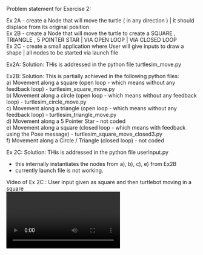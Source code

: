 Problem statement for Exercise 2:

Ex 2A - create a Node that will move the turtle ( in any direction ) | it should displace from its original position <br>
Ex 2B - create a Node that will move the turtle to create a SQUARE , TRIANGLE , 5 POINTER STAR | VIA OPEN LOOP | VIA CLOSED LOOP <br>
Ex 2C - create a small application where User will give inputs to draw a shape | all nodes to be started via launch file 


Ex2A: Solution: THis is addressed in the python file turtlesim_move.py

Ex2B: Solution: This is partially achieved in the following python files:<br>
a) Movement along a square (open loop - which means without any feedback loop) - turtlesim_square_move.py<br>
b) Movement along a circle (open loop - which means without any feedback loop) - turtlesim_circle_move.py<br>
c) Movement along a triangle (open loop - which means without any feedback loop) - turtlesim_triangle_move.py<br>
d) Movement along a 5 Pointer Star - not coded<br>
e) Movement along a square (closed loop - which means with feedback using the Pose message) - turtlesim_square_move_closed3.py<br>
f) Movement along a Circle / Triangle (closed loop) - not coded<br>


Ex 2C: Solution: THis is addressed in the python file userinput.py<br>
- this internally instantiates the nodes from a), b), c), e) from Ex2B<br>
- currently launch file is not working.


Video of Ex 2C : User input given as square and then turtlebot moving in a square<br>
![Watch the video](https://raw.githubusercontent.com/username/repository/branch/path/to/video.mp4)
